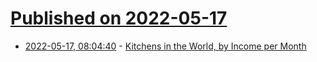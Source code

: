# [Published on 2022-05-17](index.md)

* [2022-05-17, 08:04:40](https://news.ycombinator.com/item?id=31407348) - [Kitchens in the World, by Income per Month](https://www.gapminder.org/dollar-street?topic=kitchens)
